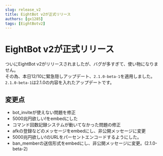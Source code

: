 ```yaml
---
slug: release_v2
title: EightBot v2が正式リリース
authors: [gx1285]
tags: [EightBotv2]
---
```


# EightBot v2が正式リリース
ついにEightBot v2がリリースされましたが、バグが多すぎて、使い物になりません。<br/>
その為、本日12/10に緊急隠しアップデート、`2.1.0-beta-1`を適用しました。<br/>
`2.1.0-beta-1`は2.1.0の内容を入れたアップデートです。<br/>
## 変更点
- bot_inviteが使えない問題を修正
- 5000兆円欲しい!をembedにした
- コマンド回数記録システムが動いてなかった問題の修正
- afkの登録などのメッセージをembedにし、非公開メッセージに変更
- 5000兆円欲しい!のURLをパーセントエンコードするようにした。
- ban_memberの送信形式をembedにし、非公開メッセージに変更。(2.1.0-beta-2)
